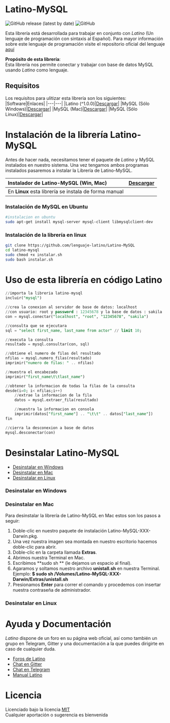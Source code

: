 # Latino-MySQL
![GitHub release (latest by date)](https://img.shields.io/github/v/release/MelvinG24/Latino-MySQL)
![GitHub](https://img.shields.io/github/license/MelvinG24/Latino-MySQL)

Esta librería está desarrollada para trabajar en conjunto con *Latino* (Un lenguaje de programación con sintaxis al Español). Para mayor información sobre este lenguaje de programación visite el repositorio oficial del lenguaje [aquí](https://github.com/lenguaje-latino/Latino/)

**Propósito de esta librería**:<br/>
Esta librería nos permite conectar y trabajar con base de datos MySQL usando *Latino* como lenguaje.

## Requisitos
Los requisitos para ulitizar esta librería son los siguientes: 
|Software|Enlaces|
|---|---|
|Latino (^1.0.0)|[Descargar](https://github.com/lenguaje-latino/Latino/releases)|
|MySQL (Sólo Windows)|[Descargar](https://dev.mysql.com/downloads/windows/installer/)|
|MySQL (Mac)|[Descargar](https://dev.mysql.com/downloads/mysql/)|
|MySQL (Sólo Linux)|[Descargar](https://dev.mysql.com/doc/refman/8.0/en/linux-installation.html)|

# Instalación de la librería Latino-MySQL
Antes de hacer nada, necesitamos tener el paquete de *Latino* y MySQL instalados en nuestro sistema. Una vez tengamos ambos programas instalados pasaremos a instalar la Librería de Latino-MySQL.

|Instalador de Latino-MySQL (Win, Mac)|[Descargar](https://github.com/MelvinG24/Latino-MySQL/releases)|
|:---|---|
|En **Linux** esta librería se instala de forma manual||

### Instalación de MySQL en Ubuntu
```bash
#instalacion en ubuntu
sudo apt-get install mysql-server mysql-client libmysqlclient-dev
```
### Instalación de la librería en linux
```bash
git clone https://github.com/lenguaje-latino/Latino-MySQL
cd latino-mysql
sudo chmod +x instalar.sh
sudo bash instalar.sh
```

# Uso de esta librería en código Latino
```sql
//importa la libreria latino-mysql
incluir("mysql")

//crea la conexion al servidor de base de datos: localhost
//con usuario: root y password : 12345678 y la base de datos : sakila
con = mysql.conectar("localhost", "root", "12345678", "sakila")

//consulta que se ejecutara
sql = "select first_name, last_name from actor"	// limit 10;

//executa la consulta
resultado = mysql.consultar(con, sql)

//obtiene el numero de filas del resultado
nfilas = mysql.numero_filas(resultado)
imprimir("numero de filas: " .. nfilas)

//muestra el encabezado
imprimir("first_name\t\tlast_name")

//obtener la informacion de todas la filas de la consulta
desde(i=0; i< nfilas;i++)
	//extrae la informacion de la fila
	datos = mysql.extraer_fila(resultado)

	//muestra la informacion en consola
	imprimir(datos["first_name"] .. "\t\t" .. datos["last_name"])
fin

//cierra la desconexion a base de datos
mysql.desconectar(con)
```
# Desinstalar Latino-MySQL
* [Desinstalar en Windows](#desWin)
* [Desinstalar en Mac](#desMac)
* [Desinstalar en Linux](#desLx)

<a name="desWin"></a>
### Desinstalar en Windows

<a name="desMac"></a>
### Desinstalar en Mac
Para desinstalar la librería de Latino-MySQL en Mac estos son los pasos a seguir:
1. Doble-clic en nuestro paquete de instalación Latino-MySQL-XXX-Darwin.pkg.
2. Una vez nuestra imagen sea montada en nuestro escritorio hacemos doble-clic para abrir.
3. Doble-clic en la carpeta llamada **Extras**.
4. Abrimos nuestra Terminal en Mac.
5. Escribimos **sudo sh ** (le dejamos un espacio al final).
6. Agaramos y soltamos nuestro archivo **unistall.sh** en nuestra Terminal.
    Ejemplo:
	    **$ sudo sh /Volumes/Latino-MySQL-XXX-Darwin/Extras/unistall.sh**
7. Presionamos **Enter** para correr el comando y procedemos con insertar nuestra contraseña de administrador.

<a name="desLx"></a>
### Desinstalar en Linux

# Ayuda y Documentación
*Latino* dispone de un foro en su página web oficial, así como también un grupo en Telegram, Gitter y una documentación a la que puedes dirigirte en caso de cualquier duda.
- [Foros de Latino](http://lenguaje-latino.org/foro/)
- [Chat en Gitter](https://gitter.im/primitivorm/latino?utm_source=badge&utm_medium=badge&utm_campaign=pr-badge&utm_content=badge)
- [Chat en Telegram](https://t.me/joinchat/AAAAAD6l6_qIgQAAgu9DVQ)
- [Manual Latino](https://manuallatino.blogspot.com)

# Licencia
Licenciado bajo la licencia [MIT](https://github.com/MelvinG24/Latino-MySQL/blob/master/LICENSE)<br/>
Cualquier aportación o sugerencia es bienvenida

